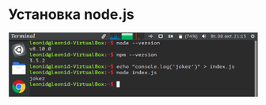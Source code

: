 # Установка node.js
![alt text](https://github.com/FormedFlow/-node.js/blob/master/%D1%83%D1%81%D1%82%D0%B0%D0%BD%D0%BE%D0%B2%D0%BA%D0%B0%20node.PNG?raw=true)
